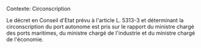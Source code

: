 Contexte: Circonscription

Le décret en Conseil d'Etat prévu à l'article L. 5313-3 et déterminant la circonscription du port autonome est pris sur le rapport du ministre chargé des ports maritimes, du ministre chargé de l'industrie et du ministre chargé de l'économie.